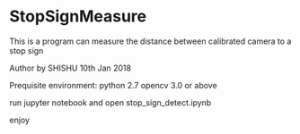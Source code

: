 # StopSignMeasure
This is a program can measure the distance between calibrated camera to a stop sign

Author by SHISHU
10th Jan 2018

Prequisite environment:
python 2.7
opencv 3.0 or above

run jupyter notebook and open stop_sign_detect.ipynb

enjoy
